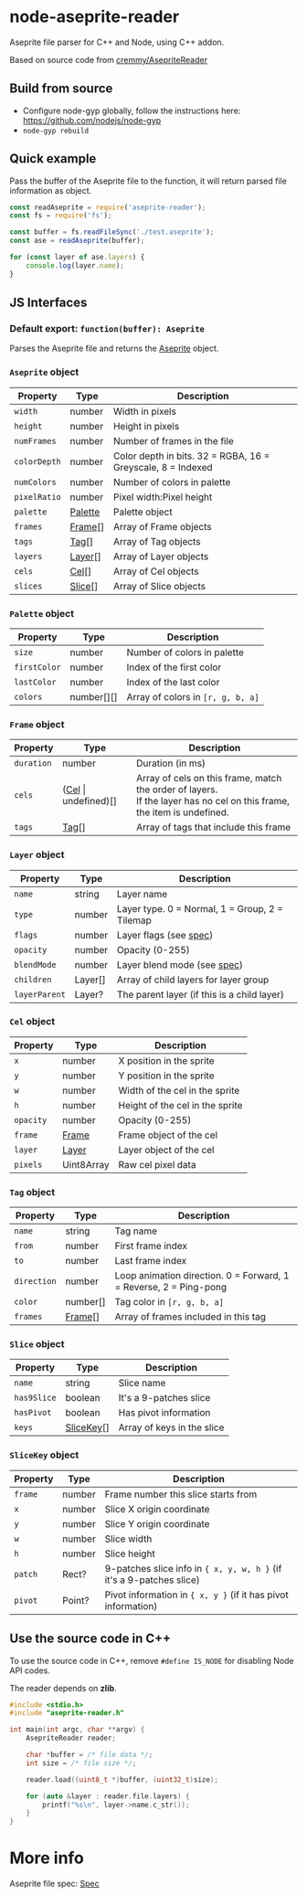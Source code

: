 # node-aseprite-reader

Aseprite file parser for C++ and Node, using C++ addon.

Based on source code from [cremmy/AsepriteReader](https://github.com/cremmy/AsepriteReader)

## Build from source

- Configure node-gyp globally, follow the instructions here: https://github.com/nodejs/node-gyp
- `node-gyp rebuild`

## Quick example

Pass the buffer of the Aseprite file to the function, it will return parsed file information as object.

```js
const readAseprite = require('aseprite-reader');
const fs = require('fs');

const buffer = fs.readFileSync('./test.aseprite');
const ase = readAseprite(buffer);

for (const layer of ase.layers) {
    console.log(layer.name);
}
```

## JS Interfaces

### Default export: `function(buffer): Aseprite`

Parses the Aseprite file and returns the [Aseprite](#aseprite-object) object.

### `Aseprite` object

| Property     | Type                       | Description                  |
|--------------|----------------------------|------------------------------|
| `width`      | number                     | Width in pixels              |
| `height`     | number                     | Height in pixels             |
| `numFrames`  | number                     | Number of frames in the file |
| `colorDepth` | number                     | Color depth in bits. 32 = RGBA, 16 = Greyscale, 8 = Indexed |
| `numColors`  | number                     | Number of colors in palette  |
| `pixelRatio` | number                     | Pixel width:Pixel height     |
| `palette`    | [Palette](#palette-object) | Palette object               |
| `frames`     | [Frame](#frame-object)[]   | Array of Frame objects       |
| `tags`       | [Tag](#tag-object)[]       | Array of Tag objects         |
| `layers`     | [Layer](#layer-object)[]   | Array of Layer objects       |
| `cels`       | [Cel](#cel-object)[]       | Array of Cel objects         |
| `slices`     | [Slice](#slice-object)[]   | Array of Slice objects       |

### `Palette` object

| Property     | Type       | Description                       |
|--------------|------------|-----------------------------------|
| `size`       | number     | Number of colors in palette       |
| `firstColor` | number     | Index of the first color          |
| `lastColor`  | number     | Index of the last color           |
| `colors`     | number[][] | Array of colors in `[r, g, b, a]` |

### `Frame` object

| Property     | Type                 | Description                           |
|--------------|----------------------|---------------------------------------|
| `duration`   | number               | Duration (in ms)                      |
| `cels`       | ([Cel](#cel-object) \| undefined)[] | Array of cels on this frame, match the order of layers. <br>If the layer has no cel on this frame, the item is undefined. |
| `tags`       | [Tag](#tag-object)[] | Array of tags that include this frame |

### `Layer` object

| Property      | Type    | Description                                    |
|---------------|---------|------------------------------------------------|
| `name`        | string  | Layer name                                     |
| `type`        | number  | Layer type. 0 = Normal, 1 = Group, 2 = Tilemap |
| `flags`       | number  | Layer flags (see [spec](#more-info))           |
| `opacity`     | number  | Opacity (0-255)                                |
| `blendMode`   | number  | Layer blend mode (see [spec](#more-info))      |
| `children`    | Layer[] | Array of child layers for layer group          |
| `layerParent` | Layer?  | The parent layer (if this is a child layer)    |

### `Cel` object

| Property  | Type                   | Description                     |
|-----------|------------------------|---------------------------------|
| `x`       | number                 | X position in the sprite        |
| `y`       | number                 | Y position in the sprite        |
| `w`       | number                 | Width of the cel in the sprite  |
| `h`       | number                 | Height of the cel in the sprite |
| `opacity` | number                 | Opacity (0-255)                 |
| `frame`   | [Frame](#frame-object) | Frame object of the cel         |
| `layer`   | [Layer](#layer-object) | Layer object of the cel         |
| `pixels`  | Uint8Array             | Raw cel pixel data              |

### `Tag` object

| Property    | Type     | Description                 |
|-------------|----------|-----------------------------|
| `name`      | string   | Tag name                    |
| `from`      | number   | First frame index           |
| `to`        | number   | Last frame index            |
| `direction` | number   | Loop animation direction. 0 = Forward, 1 = Reverse, 2 = Ping-pong |
| `color`     | number[] | Tag color in `[r, g, b, a]` |
| `frames`    | [Frame](#frame-object)[] | Array of frames included in this tag              |

### `Slice` object

| Property    | Type     | Description            |
|-------------|----------|------------------------|
| `name`      | string   | Slice name             |
| `has9Slice` | boolean  | It's a 9-patches slice |
| `hasPivot`  | boolean  | Has pivot information  |
| `keys`      | [SliceKey](#slicekey-object)[] | Array of keys in the slice |

### `SliceKey` object

| Property | Type   | Description                         |
|----------|--------|-------------------------------------|
| `frame`  | number | Frame number this slice starts from |
| `x`      | number | Slice X origin coordinate           |
| `y`      | number | Slice Y origin coordinate           |
| `w`      | number | Slice width                         |
| `h`      | number | Slice height                        |
| `patch`  | Rect?  | 9-patches slice info in `{ x, y, w, h }` (if it's a 9-patches slice) |
| `pivot`  | Point? | Pivot information in `{ x, y }` (if it has pivot information)        |

## Use the source code in C++

To use the source code in C++, remove `#define IS_NODE` for disabling Node API codes.

The reader depends on **zlib**.

```cpp
#include <stdio.h>
#include "aseprite-reader.h"

int main(int argc, char **argv) {
	AsepriteReader reader;

	char *buffer = /* file data */;
    int size = /* file size */;

	reader.load((uint8_t *)buffer, (uint32_t)size);

	for (auto &layer : reader.file.layers) {
		printf("%s\n", layer->name.c_str());
	}
}
```

# More info

Aseprite file spec: [Spec](https://github.com/aseprite/aseprite/blob/main/docs/ase-file-specs.md)
